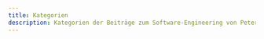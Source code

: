 ```yaml
---
title: Kategorien
description: Kategorien der Beiträge zum Software-Engineering von Peter Heisig
---
```

